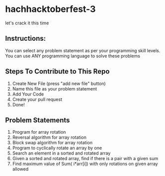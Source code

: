 # hachhacktoberfest-3
 let's crack it this time
## Instructions:
You can select any problem statement as per your programming skill levels.
You can use ANY programming language to solve these problems

## Steps To Contribute to This Repo
1. Create New File (press "add new file" button)
2. Name this file as your problem statement
3. Add Your Code
4. Create your pull request
5. Done!

## Problem Statements
1. Program for array rotation
2. Reversal algorithm for array rotation
3. Block swap algorithm for array rotation
4. Program to cyclically rotate an array by one
5. Search an element in a sorted and rotated array
6. Given a sorted and rotated array, find if there is a pair with a given sum
7. Find maximum value of Sum( i*arr[i]) with only rotations on given array allowed


